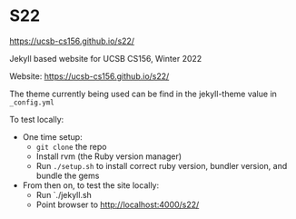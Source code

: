 # S22

https://ucsb-cs156.github.io/s22/

Jekyll based website for UCSB CS156, Winter 2022

Website: <https://ucsb-cs156.github.io/s22/>

The theme currently being used can be find in the jekyll-theme value in `_config.yml`

To test locally:
* One time setup:
    * `git clone` the repo
    * Install rvm (the Ruby version manager)
    * Run `./setup.sh` to install correct ruby version, bundler version, and bundle the gems
* From then on, to test the site locally:
    * Run `./jekyll.sh
    * Point browser to <http://localhost:4000/s22/>


